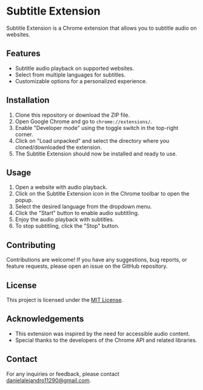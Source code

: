# Subtitle Extension

Subtitle Extension is a Chrome extension that allows you to subtitle audio on websites.

## Features

- Subtitle audio playback on supported websites.
- Select from multiple languages for subtitles.
- Customizable options for a personalized experience.

## Installation

1. Clone this repository or download the ZIP file.
2. Open Google Chrome and go to `chrome://extensions/`.
3. Enable "Developer mode" using the toggle switch in the top-right corner.
4. Click on "Load unpacked" and select the directory where you cloned/downloaded the extension.
5. The Subtitle Extension should now be installed and ready to use.

## Usage

1. Open a website with audio playback.
2. Click on the Subtitle Extension icon in the Chrome toolbar to open the popup.
3. Select the desired language from the dropdown menu.
4. Click the "Start" button to enable audio subtitling.
5. Enjoy the audio playback with subtitles.
6. To stop subtitling, click the "Stop" button.

## Contributing

Contributions are welcome! If you have any suggestions, bug reports, or feature requests, please open an issue on the GitHub repository.

## License

This project is licensed under the [MIT License](LICENSE).

## Acknowledgements

- This extension was inspired by the need for accessible audio content.
- Special thanks to the developers of the Chrome API and related libraries.

## Contact

For any inquiries or feedback, please contact [danielalejandro11290@gmail.com](mailto:danielalejandro11290@gmail.com).
